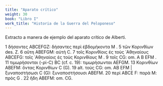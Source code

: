 ```yaml
---
title: "Aparato crítico"
weight: 30
book: "Libro I"
work_title: "Historia de la Guerra del Peloponeso"
---
```

Extracto a manera de ejemplo del aparato crítico de Alberti.

1 δήσαντες ΑBCEFGZ: δήσαντες περὶ ἑβδομήκοντα Μ . 5 τῶν Κορινθίων des. Ζ. 6 αὕτη ΑΒEFGM: αὐτὴ C. 7 τοῖς Κορινθίοις ἐς τοὺς ᾿Αθηναίους ABCEFG: τοῖς ᾿Αθηναίοις ἐς τοὺς Κορινθίους Μ . 9 τοῖς CG: om. A B EFM . 11 τιμωρήσονται (-ρί-C) BC (cf. c. 19): τιμωρήσωνται AEFGM. 13 Κορινθίων ΑBEFM: ὄντας Κορινθίων C (G). 19 alt. τοὺς CG: om. AB EFM | ξυναποστήσωσι C (G): ξυναποστήσουσι ABEFM. 20 περί ABCE F: παρὰ Μ: πρὸς G . 22 ἤδη ABEFM: om. CG.
